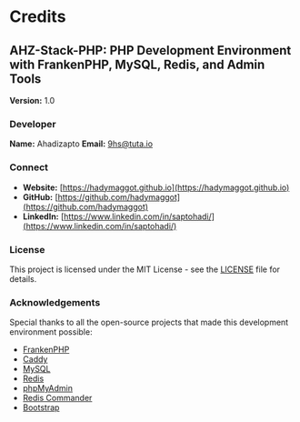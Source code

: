# Credits

## AHZ-Stack-PHP: PHP Development Environment with FrankenPHP, MySQL, Redis, and Admin Tools

**Version:** 1.0

### Developer

**Name:** Ahadizapto
**Email:** 9hs@tuta.io

### Connect

- **Website:** [https://hadymaggot.github.io](https://hadymaggot.github.io)
- **GitHub:** [https://github.com/hadymaggot](https://github.com/hadymaggot)
- **LinkedIn:** [https://www.linkedin.com/in/saptohadi/](https://www.linkedin.com/in/saptohadi/)

### License

This project is licensed under the MIT License - see the [LICENSE](LICENSE) file for details.

### Acknowledgements

Special thanks to all the open-source projects that made this development environment possible:

- [FrankenPHP](https://frankenphp.dev)
- [Caddy](https://caddyserver.com)
- [MySQL](https://www.mysql.com)
- [Redis](https://redis.io)
- [phpMyAdmin](https://www.phpmyadmin.net)
- [Redis Commander](https://joeferner.github.io/redis-commander/)
- [Bootstrap](https://getbootstrap.com)
